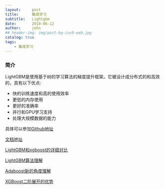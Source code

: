 ```yaml
---
layout:     post
title:      集成学习
subtitle:   Lightgbm
date:       2018-06-12
author:     john
## header-img: img/post-bg-ios9-web.jpg
catalog: true
tags:
    - 集成学习
---
```

### 简介
LightGBM是使用基于树的学习算法的梯度提升框架。它被设计成分布式的和高效的，具有以下优点:

- 快的训练速度和高的使用效率
- 更低的内存使用
- 更好的准确率
- 并行和GPU学习支持
- 处理大规模数据的能力

具体可以参加[Github地址](https://github.com/Microsoft/LightGBM)

[文档地址](https://lightgbm.readthedocs.io/en/latest/)

[LightGBM和xgboost的详细对比](https://www.cnblogs.com/infaraway/p/7890558.html)

[LightGBM算法理解](https://blog.csdn.net/u012513618/article/details/78441676)

[Adaboost新的角度理解](http://www.csuldw.com/2016/08/28/2016-08-28-adaboost-algorithm-theory/)

[XGBoost二阶展开的优势](https://www.cnblogs.com/massquantity/p/9794480.html)

